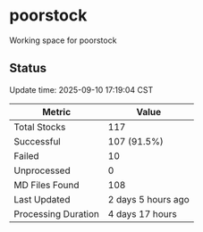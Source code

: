 # poorstock
Working space for poorstock

## Status
Update time: 2025-09-10 17:19:04 CST

| Metric | Value |
|--------|-------|
| Total Stocks | 117 |
| Successful | 107 (91.5%) |
| Failed | 10 |
| Unprocessed | 0 |
| MD Files Found | 108 |
| Last Updated | 2 days 5 hours ago |
| Processing Duration | 4 days 17 hours |

